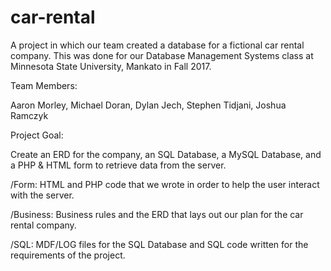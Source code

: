 # car-rental
A project in which our team created a database for a fictional car rental company. This was done for our Database Management Systems class at Minnesota State University, Mankato in Fall 2017.

Team Members: 

Aaron Morley, Michael Doran, Dylan Jech, Stephen Tidjani, Joshua Ramczyk


Project Goal:

Create an ERD for the company, an SQL Database, a MySQL Database, and a PHP & HTML form to retrieve data from the server.


/Form:  HTML and PHP code that we wrote in order to help the user interact with the server.


/Business:  Business rules and the ERD that lays out our plan for the car rental company.


/SQL:  MDF/LOG files for the SQL Database and SQL code written for the requirements of the project.
